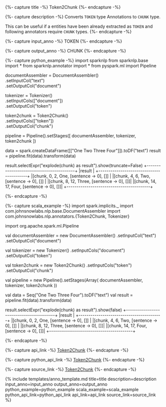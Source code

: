 {%- capture title -%}
Token2Chunk
{%- endcapture -%}

{%- capture description -%}
Converts `TOKEN` type Annotations to `CHUNK` type.

This can be useful if a entities have been already extracted as `TOKEN` and following annotators require `CHUNK` types.
{%- endcapture -%}

{%- capture input_anno -%}
TOKEN
{%- endcapture -%}

{%- capture output_anno -%}
CHUNK
{%- endcapture -%}

{%- capture python_example -%}
import sparknlp
from sparknlp.base import *
from sparknlp.annotator import *
from pyspark.ml import Pipeline


documentAssembler = DocumentAssembler() \
    .setInputCol("text") \
    .setOutputCol("document")

tokenizer = Tokenizer() \
    .setInputCols(["document"]) \
    .setOutputCol("token")

token2chunk = Token2Chunk() \
    .setInputCols(["token"]) \
    .setOutputCol("chunk")

pipeline = Pipeline().setStages([
    documentAssembler,
    tokenizer,
    token2chunk
])

data = spark.createDataFrame([["One Two Three Four"]]).toDF("text")
result = pipeline.fit(data).transform(data)

result.selectExpr("explode(chunk) as result").show(truncate=False)
+------------------------------------------+
|result                                    |
+------------------------------------------+
|[chunk, 0, 2, One, [sentence -> 0], []]   |
|[chunk, 4, 6, Two, [sentence -> 0], []]   |
|[chunk, 8, 12, Three, [sentence -> 0], []]|
|[chunk, 14, 17, Four, [sentence -> 0], []]|
+------------------------------------------+

{%- endcapture -%}

{%- capture scala_example -%}
import spark.implicits._
import com.johnsnowlabs.nlp.base.DocumentAssembler
import com.johnsnowlabs.nlp.annotators.{Token2Chunk, Tokenizer}

import org.apache.spark.ml.Pipeline

val documentAssembler = new DocumentAssembler()
  .setInputCol("text")
  .setOutputCol("document")

val tokenizer = new Tokenizer()
  .setInputCols("document")
  .setOutputCol("token")

val token2chunk = new Token2Chunk()
  .setInputCols("token")
  .setOutputCol("chunk")

val pipeline = new Pipeline().setStages(Array(
  documentAssembler,
  tokenizer,
  token2chunk
))

val data = Seq("One Two Three Four").toDF("text")
val result = pipeline.fit(data).transform(data)

result.selectExpr("explode(chunk) as result").show(false)
+------------------------------------------+
|result                                    |
+------------------------------------------+
|[chunk, 0, 2, One, [sentence -> 0], []]   |
|[chunk, 4, 6, Two, [sentence -> 0], []]   |
|[chunk, 8, 12, Three, [sentence -> 0], []]|
|[chunk, 14, 17, Four, [sentence -> 0], []]|
+------------------------------------------+

{%- endcapture -%}

{%- capture api_link -%}
[Token2Chunk](https://nlp.johnsnowlabs.com/api/com/johnsnowlabs/nlp/annotators/Token2Chunk)
{%- endcapture -%}

{%- capture python_api_link -%}
[Token2Chunk](https://nlp.johnsnowlabs.com/api/python/reference/autosummary/sparknlp.annotator.Token2Chunk.html)
{%- endcapture -%}

{%- capture source_link -%}
[Token2Chunk](https://github.com/JohnSnowLabs/spark-nlp/tree/master/src/main/scala/com/johnsnowlabs/nlp/annotators/Token2Chunk.scala)
{%- endcapture -%}

{% include templates/anno_template.md
title=title
description=description
input_anno=input_anno
output_anno=output_anno
python_example=python_example
scala_example=scala_example
python_api_link=python_api_link
api_link=api_link
source_link=source_link
%}